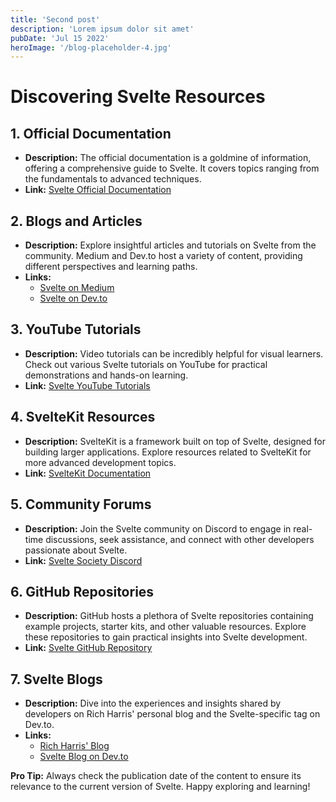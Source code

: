 ```yaml
---
title: 'Second post'
description: 'Lorem ipsum dolor sit amet'
pubDate: 'Jul 15 2022'
heroImage: '/blog-placeholder-4.jpg'
---
```




# Discovering Svelte Resources

## 1. Official Documentation
- **Description:** The official documentation is a goldmine of information, offering a comprehensive guide to Svelte. It covers topics ranging from the fundamentals to advanced techniques.
- **Link:** [Svelte Official Documentation](https://svelte.dev/docs)

## 2. Blogs and Articles
- **Description:** Explore insightful articles and tutorials on Svelte from the community. Medium and Dev.to host a variety of content, providing different perspectives and learning paths.
- **Links:**
  - [Svelte on Medium](https://medium.com/tag/svelte)
  - [Svelte on Dev.to](https://dev.to/t/svelte)

## 3. YouTube Tutorials
- **Description:** Video tutorials can be incredibly helpful for visual learners. Check out various Svelte tutorials on YouTube for practical demonstrations and hands-on learning.
- **Link:** [Svelte YouTube Tutorials](https://www.youtube.com/results?search_query=svelte)

## 4. SvelteKit Resources
- **Description:** SvelteKit is a framework built on top of Svelte, designed for building larger applications. Explore resources related to SvelteKit for more advanced development topics.
- **Link:** [SvelteKit Documentation](https://kit.svelte.dev/docs)

## 5. Community Forums
- **Description:** Join the Svelte community on Discord to engage in real-time discussions, seek assistance, and connect with other developers passionate about Svelte.
- **Link:** [Svelte Society Discord](https://svelte.dev/chat)

## 6. GitHub Repositories
- **Description:** GitHub hosts a plethora of Svelte repositories containing example projects, starter kits, and other valuable resources. Explore these repositories to gain practical insights into Svelte development.
- **Link:** [Svelte GitHub Repository](https://github.com/sveltejs/svelte)

## 7. Svelte Blogs
- **Description:** Dive into the experiences and insights shared by developers on Rich Harris' personal blog and the Svelte-specific tag on Dev.to.
- **Links:**
  - [Rich Harris' Blog](https://dev.to/richharris)
  - [Svelte Blog on Dev.to](https://dev.to/t/svelte)

**Pro Tip:** Always check the publication date of the content to ensure its relevance to the current version of Svelte. Happy exploring and learning!
